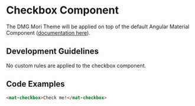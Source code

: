 # Checkbox Component

The DMG Mori Theme will be applied on top of the default Angular Material Component ([documentation here](https://material.angular.io/components/checkbox/overview)).

## Development Guidelines

No custom rules are applied to the checkbox component.

## Code Examples

``` html
<mat-checkbox>Check me!</mat-checkbox>
```
